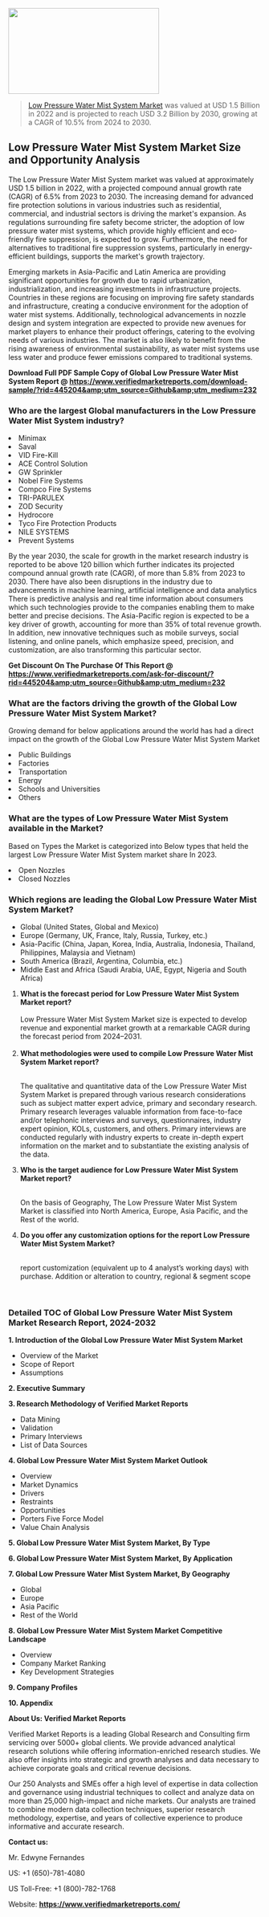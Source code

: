 <img src="https://ffe5etoiles.com/wp-content/uploads/2024/12/MST1-300x171.png" alt="" width="300" height="171" class="alignnone size-medium wp-image-20088" /><blockquote><p><p><a href="https://www.verifiedmarketreports.com/download-sample/?rid=445204&utm_source=Github&utm_medium=232" target="_blank">Low Pressure Water Mist System Market</a> was valued at USD 1.5 Billion in 2022 and is projected to reach USD 3.2 Billion by 2030, growing at a CAGR of 10.5% from 2024 to 2030.</p></blockquote><p><h2>Low Pressure Water Mist System Market Size and Opportunity Analysis</h2><p>The Low Pressure Water Mist System market was valued at approximately USD 1.5 billion in 2022, with a projected compound annual growth rate (CAGR) of 6.5% from 2023 to 2030. The increasing demand for advanced fire protection solutions in various industries such as residential, commercial, and industrial sectors is driving the market's expansion. As regulations surrounding fire safety become stricter, the adoption of low pressure water mist systems, which provide highly efficient and eco-friendly fire suppression, is expected to grow. Furthermore, the need for alternatives to traditional fire suppression systems, particularly in energy-efficient buildings, supports the market's growth trajectory.</p><p>Emerging markets in Asia-Pacific and Latin America are providing significant opportunities for growth due to rapid urbanization, industrialization, and increasing investments in infrastructure projects. Countries in these regions are focusing on improving fire safety standards and infrastructure, creating a conducive environment for the adoption of water mist systems. Additionally, technological advancements in nozzle design and system integration are expected to provide new avenues for market players to enhance their product offerings, catering to the evolving needs of various industries. The market is also likely to benefit from the rising awareness of environmental sustainability, as water mist systems use less water and produce fewer emissions compared to traditional systems.</p></p><p class=""><strong>Download Full PDF Sample Copy of Global Low Pressure Water Mist System Report @ <a href="https://www.verifiedmarketreports.com/download-sample/?rid=445204&amp;utm_source=Github&amp;utm_medium=232" target="_blank">https://www.verifiedmarketreports.com/download-sample/?rid=445204&amp;utm_source=Github&amp;utm_medium=232</a></strong></p><h3 id="" class="">Who are the largest Global manufacturers in the Low Pressure Water Mist System industry?</h3><p><li>Minimax</li><li> Saval</li><li> VID Fire-Kill</li><li> ACE Control Solution</li><li> GW Sprinkler</li><li> Nobel Fire Systems</li><li> Compco Fire Systems</li><li> TRI-PARULEX</li><li> ZOD Security</li><li> Hydrocore</li><li> Tyco Fire Protection Products</li><li> NILE SYSTEMS</li><li> Prevent Systems</li></p><div class=""><div class="" dir="" data-message-author-role="" data-message-id="" data-message-model-slug=""><div class=""><div class=""><div class=""><div class="" dir="" data-message-author-role="" data-message-id="" data-message-model-slug=""><div class=""><div class=""><p>By the year 2030, the scale for growth in the market research industry is reported to be above 120 billion which further indicates its projected compound annual growth rate (CAGR), of more than 5.8% from 2023 to 2030. There have also been disruptions in the industry due to advancements in machine learning, artificial intelligence and data analytics There is predictive analysis and real time information about consumers which such technologies provide to the companies enabling them to make better and precise decisions. The Asia-Pacific region is expected to be a key driver of growth, accounting for more than 35% of total revenue growth. In addition, new innovative techniques such as mobile surveys, social listening, and online panels, which emphasize speed, precision, and customization, are also transforming this particular sector.</p><p><strong>Get Discount On The Purchase Of This Report @&nbsp; <a href="https://www.verifiedmarketreports.com/ask-for-discount/?rid=445204&amp;utm_source=Github&amp;utm_medium=232" target="_blank">https://www.verifiedmarketreports.com/ask-for-discount/?rid=445204&amp;utm_source=Github&amp;utm_medium=232</a></strong></p></div></div></div></div></div></div></div></div><h3 id="" class="">What are the factors driving the growth of the Global Low Pressure Water Mist System Market?</h3><p id="" class="">Growing demand for below applications around the world has had a direct impact on the growth of the Global Low Pressure Water Mist System Market</p><p id="" class=""><li>Public Buildings</li><li> Factories</li><li> Transportation</li><li> Energy</li><li> Schools and Universities</li><li> Others</li></p><h3 id="" class="">What are the types of Low Pressure Water Mist System available in the Market?</h3><p id="" class="">Based on Types the Market is categorized into Below types that held the largest Low Pressure Water Mist System market share In 2023.</p><p id="" class=""><li>Open Nozzles</li><li> Closed Nozzles</li></p><h3 id="" class="">Which regions are leading the Global Low Pressure Water Mist System Market?</h3><ul><li>Global (United States, Global and Mexico)</li><li>Europe (Germany, UK, France, Italy, Russia, Turkey, etc.)</li><li>Asia-Pacific (China, Japan, Korea, India, Australia, Indonesia, Thailand, Philippines, Malaysia and Vietnam)</li><li>South America (Brazil, Argentina, Columbia, etc.)</li><li>Middle East and Africa (Saudi Arabia, UAE, Egypt, Nigeria and South Africa)</li></ul><p><ol><li><strong>What is the forecast period for Low Pressure Water Mist System Market report?<br /></strong><br /><span data-sheets-root="1" data-sheets-value="{&quot;1&quot;:2,&quot;2&quot;:&quot;XXXX size is expected to develop revenue and exponential market growth at a remarkable CAGR during the forecast period from 2024&ndash;2030.&quot;}" data-sheets-userformat="{&quot;2&quot;:12674,&quot;4&quot;:{&quot;1&quot;:2,&quot;2&quot;:16776960},&quot;10&quot;:2,&quot;11&quot;:0,&quot;15&quot;:&quot;Arial&quot;,&quot;16&quot;:12}">Low Pressure Water Mist System Market size is expected to develop revenue and exponential market growth at a remarkable CAGR during the forecast period from 2024&ndash;2031.</span><br /><br /></li><li><strong>What methodologies were used to compile Low Pressure Water Mist System Market report?<br /><br /></strong><p>The qualitative and quantitative data of the&nbsp;Low Pressure Water Mist System Market is prepared through various research considerations such as subject matter expert advice, primary and secondary research. Primary research leverages valuable information from face-to-face and/or telephonic interviews and surveys, questionnaires, industry expert opinion, KOLs, customers, and others. Primary interviews are conducted regularly with industry experts to create in-depth expert information on the market and to substantiate the existing analysis of the data.&nbsp;</p></li><li><strong>Who is the target audience for Low Pressure Water Mist System Market report?<br /><br /></strong><p>On the basis of Geography, The&nbsp;Low Pressure Water Mist System Market is classified into North America, Europe, Asia Pacific, and the Rest of the world.</p></li><li><strong>Do you offer any customization options for the report Low Pressure Water Mist System Market?<br /><br /></strong><p>report customization (equivalent up to 4 analyst&rsquo;s working days) with purchase. Addition or alteration to country, regional &amp; segment scope</p><p>&nbsp;</p></li></ol></p><h3 id="" class="">Detailed TOC of Global Low Pressure Water Mist System Market Research Report, 2024-2032</h3><p id="" class=""><strong>1. Introduction of the Global Low Pressure Water Mist System Market</strong></p><ul><li>Overview of the Market</li><li>Scope of Report</li><li>Assumptions</li></ul><p id="" class=""><strong>2. Executive Summary</strong></p><p id="" class=""><strong>3. Research Methodology of&nbsp;Verified Market Reports</strong></p><ul><li>Data Mining</li><li>Validation</li><li>Primary Interviews</li><li>List of Data Sources</li></ul><p id="" class=""><strong>4. Global Low Pressure Water Mist System Market Outlook</strong></p><ul><li>Overview</li><li>Market Dynamics</li><li>Drivers</li><li>Restraints</li><li>Opportunities</li><li>Porters Five Force Model</li><li>Value Chain Analysis</li></ul><p id="" class=""><strong>5. Global Low Pressure Water Mist System Market, By&nbsp;Type</strong></p><p id="" class=""><strong>6. Global Low Pressure Water Mist System Market, By Application</strong></p><p id="" class=""><strong>7. Global Low Pressure Water Mist System Market, By Geography</strong></p><ul><li>Global</li><li>Europe</li><li>Asia Pacific</li><li>Rest of the World</li></ul><p id="" class=""><strong>8. Global Low Pressure Water Mist System Market Competitive Landscape</strong></p><ul><li>Overview</li><li>Company Market Ranking</li><li>Key Development Strategies</li></ul><p id="" class=""><strong>9. Company Profiles</strong></p><p id="" class=""><strong>10. Appendix</strong></p><p id="" class=""><strong>About Us: Verified Market Reports</strong></p><p id="" class="">Verified Market Reports is a leading Global Research and Consulting firm servicing over 5000+ global clients. We provide advanced analytical research solutions while offering information-enriched research studies. We also offer insights into strategic and growth analyses and data necessary to achieve corporate goals and critical revenue decisions.</p><p id="" class="">Our 250 Analysts and SMEs offer a high level of expertise in data collection and governance using industrial techniques to collect and analyze data on more than 25,000 high-impact and niche markets. Our analysts are trained to combine modern data collection techniques, superior research methodology, expertise, and years of collective experience to produce informative and accurate research.</p><p id="" class=""><strong>Contact us:</strong></p><p id="" class="">Mr. Edwyne Fernandes</p><p id="" class="">US: +1 (650)-781-4080</p><p id="" class="">US Toll-Free: +1 (800)-782-1768</p><p id="" class="">Website: <a target="" data-test-app-aware-link=""><strong>https://www.verifiedmarketreports.com/</strong></a></p>
